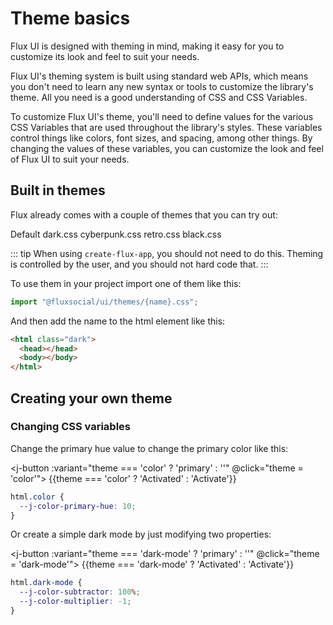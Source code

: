 <script setup>
import {ref, watch, onMounted} from 'vue'

const theme = ref("");

watch(theme, val => {
   document.documentElement.className = "";
   if(val) {
    document.documentElement.classList.add(val)
   } else {
    document.documentElement.className = "";
   }
})

onMounted(() => {
  const attrObserver = new MutationObserver((mutations) => {
  mutations.forEach(mu => {
    if (mu.type !== "attributes" && mu.attributeName !== "class") return;
    theme.value = mu.target.className;
    console.log("class was modified!", mu.target.classList.contains('dark'));
  });
});

  attrObserver.observe(document.documentElement, {attributes: true})
});


</script>

<style>
html.color {
  --j-color-primary-hue: 10; 
}
html.dark-mode {
  --j-color-subtractor: 100%;
  --j-color-multiplier: -1;
}
</style>

# Theme basics

Flux UI is designed with theming in mind, making it easy for you to customize its look and feel to suit your needs.

Flux UI's theming system is built using standard web APIs, which means you don't need to learn any new syntax or tools to customize the library's theme. All you need is a good understanding of CSS and CSS Variables.

To customize Flux UI's theme, you'll need to define values for the various CSS Variables that are used throughout the library's styles. These variables control things like colors, font sizes, and spacing, among other things. By changing the values of these variables, you can customize the look and feel of Flux UI to suit your needs.

## Built in themes

Flux already comes with a couple of themes that you can try out:

<j-flex gap="400">
<j-radio-button :checked="theme === ''" name="theme" @change="e => theme = e.target.value" value="">Default</j-radio-button>
<j-radio-button :checked="theme === 'dark'" name="theme" @change="e => theme = e.target.value" value="dark">
dark.css
</j-radio-button>
<j-radio-button :checked="theme === 'cyberpunk'" name="theme" @change="e => theme = e.target.value" value="cyberpunk">
cyberpunk.css
</j-radio-button>
<j-radio-button :checked="theme === 'retro'" name="theme" @change="e => theme = e.target.value" value="retro">
retro.css
</j-radio-button>
<j-radio-button :checked="theme === 'black'" name="theme" @change="e => theme = e.target.value" value="black">
black.css
</j-radio-button>
</j-flex>

::: tip
When using `create-flux-app`, you should not need to do this. Theming is controlled by the user, and you should not hard code that.
:::

To use them in your project import one of them like this:

```js
import "@fluxsocial/ui/themes/{name}.css";
```

And then add the name to the html element like this:

```html
<html class="dark">
  <head></head>
  <body></body>
</html>
```

## Creating your own theme

### Changing CSS variables

Change the primary hue value to change the primary color like this:

<j-button :variant="theme === 'color' ? 'primary' : ''" @click="theme = 'color'">
{{theme === 'color' ? 'Activated' : 'Activate'}}
</j-button>

```css
html.color {
  --j-color-primary-hue: 10;
}
```

Or create a simple dark mode by just modifying two properties:

<j-button :variant="theme === 'dark-mode' ? 'primary' : ''" @click="theme = 'dark-mode'">
{{theme === 'dark-mode' ? 'Activated' : 'Activate'}}
</j-button>

```css
html.dark-mode {
  --j-color-subtractor: 100%;
  --j-color-multiplier: -1;
}
```
